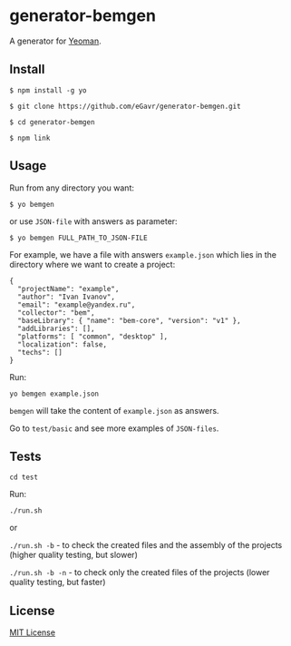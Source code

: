 # generator-bemgen

A generator for [Yeoman](http://yeoman.io).

## Install

```
$ npm install -g yo

$ git clone https://github.com/eGavr/generator-bemgen.git

$ cd generator-bemgen

$ npm link
```

## Usage

Run from any directory you want:

```
$ yo bemgen
```

or use ```JSON-file``` with answers as parameter:

```
$ yo bemgen FULL_PATH_TO_JSON-FILE
```

For example, we have a file with answers ```example.json``` which lies in the directory where we want to create a project:

```
{
  "projectName": "example",
  "author": "Ivan Ivanov",
  "email": "example@yandex.ru",
  "collector": "bem",
  "baseLibrary": { "name": "bem-core", "version": "v1" },
  "addLibraries": [],
  "platforms": [ "common", "desktop" ],
  "localization": false,
  "techs": []
}
```

Run:

```
yo bemgen example.json
```

```bemgen``` will take the content of ```example.json``` as answers.

Go to ```test/basic``` and see more examples of ```JSON-files```.

## Tests

```
cd test
```

Run:

```
./run.sh
```

or

```./run.sh -b``` - to check the created files and the assembly of the projects (higher quality testing, but slower)

```./run.sh -b -n``` - to check only the created files of the projects (lower quality testing, but faster)

## License

[MIT License](http://en.wikipedia.org/wiki/MIT_License)
